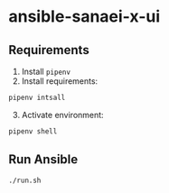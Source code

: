 # ansible-sanaei-x-ui

## Requirements

1. Install `pipenv`
2. Install requirements:

```sh
pipenv intsall
```

3. Activate environment:

```sh
pipenv shell
```

## Run Ansible

```sh
./run.sh
```
